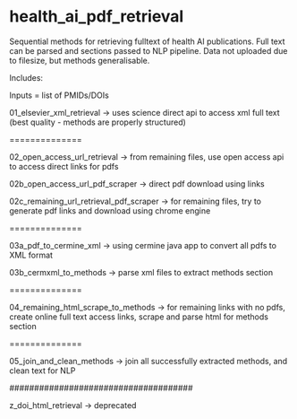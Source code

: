 # health_ai_pdf_retrieval
Sequential methods for retrieving fulltext of health AI publications.
Full text can be parsed and sections passed to NLP pipeline.
Data not uploaded due to filesize, but methods generalisable.


Includes:

Inputs = list of PMIDs/DOIs

01_elsevier_xml_retrieval -> uses science direct api to access xml full text (best quality - methods are properly structured) 

==============

02_open_access_url_retrieval -> from remaining files, use open access api to access direct links for pdfs

02b_open_access_url_pdf_scraper -> direct pdf download using links

02c_remaining_url_retrieval_pdf_scraper -> for remaining files, try to generate pdf links and download using chrome engine

==============

03a_pdf_to_cermine_xml -> using cermine java app to convert all pdfs to XML format

03b_cermxml_to_methods -> parse xml files to extract methods section

==============

04_remaining_html_scrape_to_methods -> for remaining links with no pdfs, create online full text access links, scrape and parse html for methods section

==============

05_join_and_clean_methods -> join all successfully extracted methods, and clean text for NLP


#####################################

z_doi_html_retrieval -> deprecated
